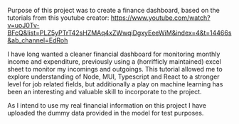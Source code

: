 Purpose of this project was to create a finance dashboard, based on the tutorials from this youtube creator: https://www.youtube.com/watch?v=uoJ0Tv-BFcQ&list=PLZ5yPTrT42sHZMAq4xZWwqiDgxyEeeWiM&index=4&t=14466s&ab_channel=EdRoh

I have long wanted a cleaner financial dashboard for monitoring monthly income and expenditure, previously using a (horrifficly maintained) excel sheet to monitor my incomings and outgoings. This tutorial allowed me to explore understanding
of Node, MUI, Typescript and React to a stronger level for job related fields, but additionally a play on machine learning has been an interesting and valuable skill to incorporate to the project.

As I intend to use my real financial information on this project I have uploaded the dummy data provided in the model for test purposes.
